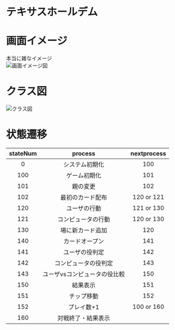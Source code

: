 # テキサスホールデム

# 画面イメージ
本当に雑なイメージ  
![画面イメージ図](https://user-images.githubusercontent.com/46548311/82116900-ec6b2980-97a7-11ea-8523-d2409a9d81eb.png)

# クラス図
![クラス図](https://user-images.githubusercontent.com/46548311/82117399-a82d5880-97aa-11ea-8967-b0dd8616b37b.png)

# 状態遷移

| stateNum |           process            | nextprocess |
| :------: | :--------------------------: | :---------: |
|    0     |        システム初期化        |     100     |
|    100     |        ゲーム初期化       |     101     |
|   101    |           親の変更           |     102     |
|   102    |       最初のカード配布       | 120 or 121  |
|   120    |         ユーザの行動         | 121 or 130  |
|   121    |      コンピュータの行動      | 120 or 130  |
|   130    |       場に新カード追加       |     120     |
|   140    |        カードオープン        |     141     |
|   141    |        ユーザの役判定        |     142     |
|   142    |     コンピュータの役判定     |     143     |
|   143    | ユーザvsコンピュータの役比較 |     150     |
|   150    |           結果表示           |     151     |
|   151    |          チップ移動          |     152     |
|   152    |          プレイ数+1          | 100 or 160  |
|   160    |      対戦終了・結果表示      |
 
